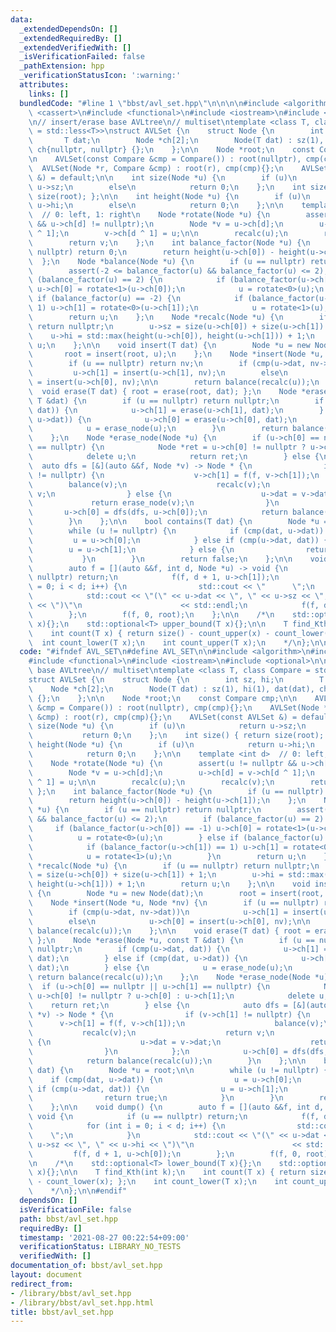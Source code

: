 ```yaml
---
data:
  _extendedDependsOn: []
  _extendedRequiredBy: []
  _extendedVerifiedWith: []
  _isVerificationFailed: false
  _pathExtension: hpp
  _verificationStatusIcon: ':warning:'
  attributes:
    links: []
  bundledCode: "#line 1 \"bbst/avl_set.hpp\"\n\n\n\n#include <algorithm>\n#include\
    \ <cassert>\n#include <functional>\n#include <iostream>\n#include <optional>\n\
    \n// insert/erase base AVLtree\n// multiset\ntemplate <class T, class Compare\
    \ = std::less<T>>\nstruct AVLSet {\n    struct Node {\n        int sz, hi;\n \
    \       T dat;\n        Node *ch[2];\n        Node(T dat) : sz(1), hi(1), dat(dat),\
    \ ch{nullptr, nullptr} {};\n    };\n\n    Node *root;\n    const Compare cmp;\n\
    \n    AVLSet(const Compare &cmp = Compare()) : root(nullptr), cmp(cmp){};\n  \
    \  AVLSet(Node *r, Compare &cmp) : root(r), cmp(cmp){};\n    AVLSet(const AVLSet\
    \ &) = default;\n\n    int size(Node *u) {\n        if (u)\n            return\
    \ u->sz;\n        else\n            return 0;\n    };\n    int size() { return\
    \ size(root); };\n\n    int height(Node *u) {\n        if (u)\n            return\
    \ u->hi;\n        else\n            return 0;\n    };\n\n    template <int d>\
    \  // 0: left, 1: right\n    Node *rotate(Node *u) {\n        assert(u != nullptr\
    \ && u->ch[d] != nullptr);\n        Node *v = u->ch[d];\n        u->ch[d] = v->ch[d\
    \ ^ 1];\n        v->ch[d ^ 1] = u;\n\n        recalc(u);\n        recalc(v);\n\
    \        return v;\n    };\n    int balance_factor(Node *u) {\n        if (u ==\
    \ nullptr) return 0;\n        return height(u->ch[0]) - height(u->ch[1]);\n  \
    \  };\n    Node *balance(Node *u) {\n        if (u == nullptr) return nullptr;\n\
    \        assert(-2 <= balance_factor(u) && balance_factor(u) <= 2);\n        if\
    \ (balance_factor(u) == 2) {\n            if (balance_factor(u->ch[0]) == -1)\
    \ u->ch[0] = rotate<1>(u->ch[0]);\n            u = rotate<0>(u);\n        } else\
    \ if (balance_factor(u) == -2) {\n            if (balance_factor(u->ch[1]) ==\
    \ 1) u->ch[1] = rotate<0>(u->ch[1]);\n            u = rotate<1>(u);\n        }\n\
    \        return u;\n    };\n    Node *recalc(Node *u) {\n        if (u == nullptr)\
    \ return nullptr;\n        u->sz = size(u->ch[0]) + size(u->ch[1]) + 1;\n    \
    \    u->hi = std::max(height(u->ch[0]), height(u->ch[1])) + 1;\n        return\
    \ u;\n    };\n\n    void insert(T dat) {\n        Node *u = new Node(dat);\n \
    \       root = insert(root, u);\n    };\n    Node *insert(Node *u, Node *nv) {\n\
    \        if (u == nullptr) return nv;\n        if (cmp(u->dat, nv->dat))\n   \
    \         u->ch[1] = insert(u->ch[1], nv);\n        else\n            u->ch[0]\
    \ = insert(u->ch[0], nv);\n\n        return balance(recalc(u));\n    };\n\n  \
    \  void erase(T dat) { root = erase(root, dat); };\n    Node *erase(Node *u, const\
    \ T &dat) {\n        if (u == nullptr) return nullptr;\n        if (cmp(u->dat,\
    \ dat)) {\n            u->ch[1] = erase(u->ch[1], dat);\n        } else if (cmp(dat,\
    \ u->dat)) {\n            u->ch[0] = erase(u->ch[0], dat);\n        } else {\n\
    \            u = erase_node(u);\n        }\n        return balance(recalc(u));\n\
    \    };\n    Node *erase_node(Node *u) {\n        if (u->ch[0] == nullptr || u->ch[1]\
    \ == nullptr) {\n            Node *ret = u->ch[0] != nullptr ? u->ch[0] : u->ch[1];\n\
    \            delete u;\n            return ret;\n        } else {\n          \
    \  auto dfs = [&](auto &&f, Node *v) -> Node * {\n                if (v->ch[1]\
    \ != nullptr) {\n                    v->ch[1] = f(f, v->ch[1]);\n            \
    \        balance(v);\n                    recalc(v);\n                    return\
    \ v;\n                } else {\n                    u->dat = v->dat;\n       \
    \             return erase_node(v);\n                }\n            };\n     \
    \       u->ch[0] = dfs(dfs, u->ch[0]);\n            return balance(recalc(u));\n\
    \        }\n    };\n\n    bool contains(T dat) {\n        Node *u = root;\n\n\
    \        while (u != nullptr) {\n            if (cmp(dat, u->dat)) {\n       \
    \         u = u->ch[0];\n            } else if (cmp(u->dat, dat)) {\n        \
    \        u = u->ch[1];\n            } else {\n                return true;\n \
    \           }\n        }\n        return false;\n    };\n\n    void dump() {\n\
    \        auto f = [](auto &&f, int d, Node *u) -> void {\n            if (u ==\
    \ nullptr) return;\n            f(f, d + 1, u->ch[1]);\n            for (int i\
    \ = 0; i < d; i++) {\n                std::cout << \"      \";\n            }\n\
    \            std::cout << \"(\" << u->dat << \", \" << u->sz << \", \" << u->hi\
    \ << \")\"\n                      << std::endl;\n            f(f, d + 1, u->ch[0]);\n\
    \        };\n        f(f, 0, root);\n    };\n\n    /*\n    std::optional<T> lower_bound(T\
    \ x){};\n    std::optional<T> upper_bound(T x){};\n\n    T find_Kth(int k);\n\
    \    int count(T x) { return size() - count_upper(x) - count_lower(x); };\n  \
    \  int count_lower(T x);\n    int count_upper(T x);\n    */\n};\n\n\n"
  code: "#ifndef AVL_SET\n#define AVL_SET\n\n#include <algorithm>\n#include <cassert>\n\
    #include <functional>\n#include <iostream>\n#include <optional>\n\n// insert/erase\
    \ base AVLtree\n// multiset\ntemplate <class T, class Compare = std::less<T>>\n\
    struct AVLSet {\n    struct Node {\n        int sz, hi;\n        T dat;\n    \
    \    Node *ch[2];\n        Node(T dat) : sz(1), hi(1), dat(dat), ch{nullptr, nullptr}\
    \ {};\n    };\n\n    Node *root;\n    const Compare cmp;\n\n    AVLSet(const Compare\
    \ &cmp = Compare()) : root(nullptr), cmp(cmp){};\n    AVLSet(Node *r, Compare\
    \ &cmp) : root(r), cmp(cmp){};\n    AVLSet(const AVLSet &) = default;\n\n    int\
    \ size(Node *u) {\n        if (u)\n            return u->sz;\n        else\n \
    \           return 0;\n    };\n    int size() { return size(root); };\n\n    int\
    \ height(Node *u) {\n        if (u)\n            return u->hi;\n        else\n\
    \            return 0;\n    };\n\n    template <int d>  // 0: left, 1: right\n\
    \    Node *rotate(Node *u) {\n        assert(u != nullptr && u->ch[d] != nullptr);\n\
    \        Node *v = u->ch[d];\n        u->ch[d] = v->ch[d ^ 1];\n        v->ch[d\
    \ ^ 1] = u;\n\n        recalc(u);\n        recalc(v);\n        return v;\n   \
    \ };\n    int balance_factor(Node *u) {\n        if (u == nullptr) return 0;\n\
    \        return height(u->ch[0]) - height(u->ch[1]);\n    };\n    Node *balance(Node\
    \ *u) {\n        if (u == nullptr) return nullptr;\n        assert(-2 <= balance_factor(u)\
    \ && balance_factor(u) <= 2);\n        if (balance_factor(u) == 2) {\n       \
    \     if (balance_factor(u->ch[0]) == -1) u->ch[0] = rotate<1>(u->ch[0]);\n  \
    \          u = rotate<0>(u);\n        } else if (balance_factor(u) == -2) {\n\
    \            if (balance_factor(u->ch[1]) == 1) u->ch[1] = rotate<0>(u->ch[1]);\n\
    \            u = rotate<1>(u);\n        }\n        return u;\n    };\n    Node\
    \ *recalc(Node *u) {\n        if (u == nullptr) return nullptr;\n        u->sz\
    \ = size(u->ch[0]) + size(u->ch[1]) + 1;\n        u->hi = std::max(height(u->ch[0]),\
    \ height(u->ch[1])) + 1;\n        return u;\n    };\n\n    void insert(T dat)\
    \ {\n        Node *u = new Node(dat);\n        root = insert(root, u);\n    };\n\
    \    Node *insert(Node *u, Node *nv) {\n        if (u == nullptr) return nv;\n\
    \        if (cmp(u->dat, nv->dat))\n            u->ch[1] = insert(u->ch[1], nv);\n\
    \        else\n            u->ch[0] = insert(u->ch[0], nv);\n\n        return\
    \ balance(recalc(u));\n    };\n\n    void erase(T dat) { root = erase(root, dat);\
    \ };\n    Node *erase(Node *u, const T &dat) {\n        if (u == nullptr) return\
    \ nullptr;\n        if (cmp(u->dat, dat)) {\n            u->ch[1] = erase(u->ch[1],\
    \ dat);\n        } else if (cmp(dat, u->dat)) {\n            u->ch[0] = erase(u->ch[0],\
    \ dat);\n        } else {\n            u = erase_node(u);\n        }\n       \
    \ return balance(recalc(u));\n    };\n    Node *erase_node(Node *u) {\n      \
    \  if (u->ch[0] == nullptr || u->ch[1] == nullptr) {\n            Node *ret =\
    \ u->ch[0] != nullptr ? u->ch[0] : u->ch[1];\n            delete u;\n        \
    \    return ret;\n        } else {\n            auto dfs = [&](auto &&f, Node\
    \ *v) -> Node * {\n                if (v->ch[1] != nullptr) {\n              \
    \      v->ch[1] = f(f, v->ch[1]);\n                    balance(v);\n         \
    \           recalc(v);\n                    return v;\n                } else\
    \ {\n                    u->dat = v->dat;\n                    return erase_node(v);\n\
    \                }\n            };\n            u->ch[0] = dfs(dfs, u->ch[0]);\n\
    \            return balance(recalc(u));\n        }\n    };\n\n    bool contains(T\
    \ dat) {\n        Node *u = root;\n\n        while (u != nullptr) {\n        \
    \    if (cmp(dat, u->dat)) {\n                u = u->ch[0];\n            } else\
    \ if (cmp(u->dat, dat)) {\n                u = u->ch[1];\n            } else {\n\
    \                return true;\n            }\n        }\n        return false;\n\
    \    };\n\n    void dump() {\n        auto f = [](auto &&f, int d, Node *u) ->\
    \ void {\n            if (u == nullptr) return;\n            f(f, d + 1, u->ch[1]);\n\
    \            for (int i = 0; i < d; i++) {\n                std::cout << \"  \
    \    \";\n            }\n            std::cout << \"(\" << u->dat << \", \" <<\
    \ u->sz << \", \" << u->hi << \")\"\n                      << std::endl;\n   \
    \         f(f, d + 1, u->ch[0]);\n        };\n        f(f, 0, root);\n    };\n\
    \n    /*\n    std::optional<T> lower_bound(T x){};\n    std::optional<T> upper_bound(T\
    \ x){};\n\n    T find_Kth(int k);\n    int count(T x) { return size() - count_upper(x)\
    \ - count_lower(x); };\n    int count_lower(T x);\n    int count_upper(T x);\n\
    \    */\n};\n\n#endif"
  dependsOn: []
  isVerificationFile: false
  path: bbst/avl_set.hpp
  requiredBy: []
  timestamp: '2021-08-27 00:22:54+09:00'
  verificationStatus: LIBRARY_NO_TESTS
  verifiedWith: []
documentation_of: bbst/avl_set.hpp
layout: document
redirect_from:
- /library/bbst/avl_set.hpp
- /library/bbst/avl_set.hpp.html
title: bbst/avl_set.hpp
---
```


